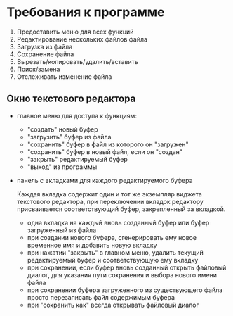 # Требования к программе

1. Предоставить меню для всех функций
2. Редактирование нескольких файлов файла
3. Загрузка из файла
4. Сохранение файла
5. Вырезать/копировать/удалить/вставить
6. Поиск/замена
7. Отслеживать изменение файла

## Окно текстового редактора

- главное меню для доступа к функциям:
  - "создать" новый буфер
  - "загрузить" буфер из файла
  - "сохранить" буфер в файл из которого он "загружен"
  - "сохранить" буфер в новый файл, если он "создан"
  - "закрыть" редактируемый буфер
  - "выход" из программы
- панель с вкладками для каждого редактируемого буфера

    Каждая вкладка содержит один и тот же экземпляр виджета текстового редактора, при переключении вкладок редактору присваивается соответствующий буфер, закрепленный за вкладкой.

  - одна вкладка на каждый вновь созданный буфер или буфер загруженный из файла
  - при создании нового буфера, сгенерировать ему новое временное имя и добавить новую вкладку
  - при нажатии "закрыть" в главном меню, удалить текущий редактируемый буфер и соответствующую ему вкладку
  - при сохранении, если буфер вновь созданный открыть файловый диалог, для указания пути сохранения и выбора нового имени файла
  - при сохранении буфера загруженного из существующего файла просто перезаписать файл содержимым буфера
  - при "сохранить как" всегда открывать файловый диалог
